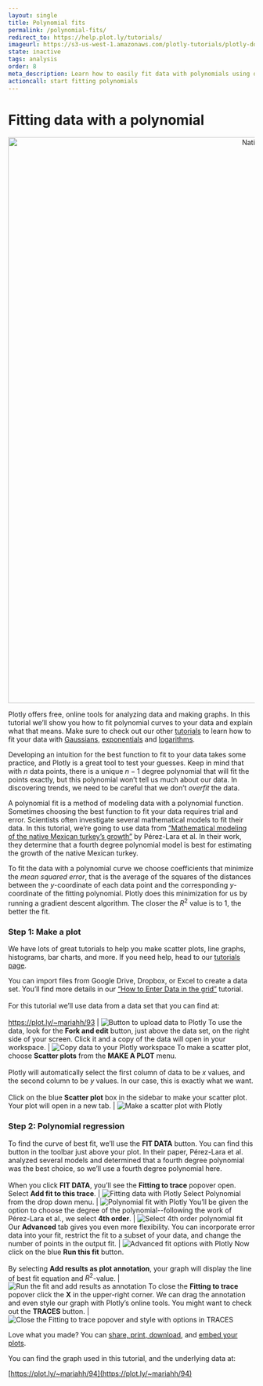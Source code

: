```yaml
---
layout: single
title: Polynomial fits
permalink: /polynomial-fits/
redirect_to: https://help.plot.ly/tutorials/
imageurl: https://s3-us-west-1.amazonaws.com/plotly-tutorials/plotly-documentation/thumbnail/polynomial_fit.jpg
state: inactive
tags: analysis
order: 8
meta_description: Learn how to easily fit data with polynomials using our free online regression calculator. Plotly is the best online tool for graphing and analyzing data.
actioncall: start fitting polynomials
---
```


# Fitting data with a polynomial

<div>
    <a href="https://plot.ly/~mariahh/2903/" target="_blank" title="Native Mexican Turkey&#39;s Growth" style="display: block; text-align: center;"><img src="https://plot.ly/~mariahh/2903.png" alt="Native Mexican Turkey&#39;s Growth" style="max-width: 100%;width: 1154px;"  width="1154" onerror="this.onerror=null;this.src='https://plot.ly/404.png';" /></a>
    <script data-plotly="mariahh:2903" src="https://plot.ly/embed.js" async></script>
</div>



Plotly offers free, online tools for analyzing data and making graphs. In this tutorial we’ll show you how to fit polynomial curves to your data and explain what that means. Make sure to check out our other [tutorials](/tutorials) to learn how to fit your data with [Gaussians](/gaussian-fits), [exponentials](/exponential-fits) and [logarithms](/logarithmic-fits).

Developing an intuition for the best function to fit to your data takes some practice, and Plotly is a great tool to test your guesses. Keep in mind that with $n$ data points, there is a unique $n - 1$ degree polynomial that will fit the points exactly, but this polynomial won’t tell us much about our data. In discovering trends, we need to be careful that we don’t *overfit* the data.

A polynomial fit is a method of modeling data with a polynomial function. Sometimes choosing the best function to fit your data requires trial and error. Scientists often investigate several mathematical models to fit their data. In this tutorial, we’re going to use data from [“Mathematical modeling of the native Mexican turkey’s growth”](http://dx.doi.org/10.4236/ojas.2013.34045) by Pérez-Lara et al. In their work, they determine that a fourth degree polynomial model is best for estimating the growth of the native Mexican turkey.

To fit the data with a polynomial curve we choose coefficients that minimize the *mean squared error*, that is the average of the squares of the distances between the $y$-coordinate of each data point and the corresponding $y$-coordinate of the fitting polynomial. Plotly does this minimization for us by running a gradient descent algorithm. The closer the $R^2$ value is to 1, the better the fit.

### **Step 1:** Make a plot

We have lots of great tutorials to help you make scatter plots, line graphs, histograms, bar charts, and more. If you need help, head to our [tutorials page](/tutorials).

You can import files from Google Drive, Dropbox, or Excel to create a data set. You’ll find more details in our [“How to Enter Data in the grid”](/add-data-to-the-plotly-grid) tutorial.<br><br>For this tutorial we’ll use data from a data set that you can find at:<br><br>https://plot.ly/~mariahh/93 | ![Button to upload data to Plotly](/static/images/polynomial-fits/button-to-upload-data-to-plotly.png)
To use the data, look for the **Fork and edit** button, just above the data set, on the right side of your screen. Click it and a copy of the data will open in your workspace. | ![Copy data to your Plotly workspace](/static/images/polynomial-fits/copy-data-to-your-plotly-workspace.png)
To make a scatter plot, choose **Scatter plots** from the **MAKE A PLOT** menu.<br><br>Plotly will automatically select the first column of data to be $x$ values, and the second column to be $y$ values. In our case, this is exactly what we want.<br><br>Click on the blue **Scatter plot** box in the sidebar to make your scatter plot. Your plot will open in a new tab. | ![Make a scatter plot with Plotly](/static/images/polynomial-fits/make-a-scatter-plot-with-plotly.png)

### **Step 2:** Polynomial regression

To find the curve of best fit, we’ll use the **FIT DATA** button. You can find this button in the toolbar just above your plot. In their paper, Pérez-Lara et al. analyzed several models and determined that a fourth degree polynomial was the best choice, so we’ll use a fourth degree polynomial here.<br><br>When you click **FIT DATA**, you’ll see the **Fitting to trace** popover open. Select **Add fit to this trace**. | ![Fitting data with Plotly](/static/images/polynomial-fits/fitting-data-with-plotly.png)
Select Polynomial from the drop down menu. | ![Polynomial fit with Plotly](/static/images/polynomial-fits/select-polynomial-fit.png)
You’ll be given the option to choose the degree of the polynomial--following the work of Pérez-Lara et al., we select **4th order**. | ![Select 4th order polynomial fit](/static/images/polynomial-fits/select-4th-order-polynomial-fit.png)
Our **Advanced** tab gives you even more flexibility. You can incorporate error data into your fit, restrict the fit to a subset of your data, and change the number of points in the output fit. | ![Advanced fit options with Plotly](/static/images/polynomial-fits/advanced-fit-options-tab-with-plot.png)
Now click on the blue **Run this fit** button.<br><br>By selecting **Add results as plot annotation**, your graph will display the line of best fit equation and $R^2$-value. | ![Run the fit and add results as annotation](/static/images/polynomial-fits/run-the-fit-and-add-results-as-annotation.png)
To close the **Fitting to trace** popover click the **X** in the upper-right corner. We can drag the annotation and even style our graph with Plotly’s online tools. You might want to check out the **TRACES** button. | ![Close the Fitting to trace popover and style with options in TRACES](/static/images/polynomial-fits/close-the-fitting-to-trace-popover-and-style-with-options-in-traces.png)

Love what you made? You can [share, print, download](how-to-share-and-print-plotly-graphs/), and [embed your plots](how-to-embed-plotly-graphs-in-websites/).

You can find the graph used in this tutorial, and the underlying data at:

[https://plot.ly/~mariahh/94](https://plot.ly/~mariahh/94)
